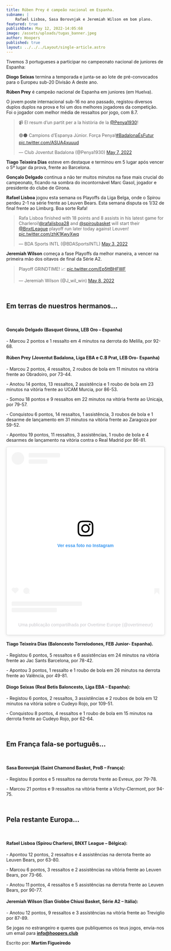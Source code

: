 ```yaml
---
title: Rúben Prey é campeão nacional em Espanha.
subname: |
    Rafael Lisboa, Sasa Borovnjak e Jeremiah Wilson em bom plano.
featured: true
publishDate: May 12, 2022-14:05:68
image: /assets/uploads/tugas_banner.jpeg
author: Hoopers
published: true
layout: ../../../Layout/single-article.astro
---
```


Tivemos 3 portugueses a participar no campeonato nacional de juniores de Espanha:

**Diogo Seixas** termina a temporada e junta-se ao lote de pré-convocados para o Europeu sub-20 Divisão A deste ano.

**Rúben Prey** é campeão nacional de Espanha em juniores (em Huelva).

O jovem poste internacional sub-16 no ano passado, registou diversos duplos duplos na prova e foi um dos melhores jogadores da competição. Foi o jogador com melhor média de ressaltos por jogo, com 8.7.

<blockquote class="twitter-tweet"><p lang="ca" dir="ltr">📹 El resum d’un partit per a la història de la <a href="https://twitter.com/Penya1930?ref_src=twsrc%5Etfw">@Penya1930</a>!<br><br>🟢⚫️ Campions d’Espanya Júnior. Força Penya!<a href="https://twitter.com/hashtag/Badalona%C3%89sFutur?src=hash&amp;ref_src=twsrc%5Etfw">#BadalonaÉsFutur</a> <a href="https://t.co/ASUA4xuuud">pic.twitter.com/ASUA4xuuud</a></p>&mdash; Club Joventut Badalona (@Penya1930) <a href="https://twitter.com/Penya1930/status/1522937066044198914?ref_src=twsrc%5Etfw">May 7, 2022</a></blockquote>

**Tiago Teixeira Dias** esteve em destaque e terminou em 5 lugar após vencer o 5º lugar da prova, frente ao Barcelona.

**Gonçalo Delgado** continua a não ter muitos minutos na fase mais crucial do campeonato, ficando na sombra do incontornável Marc Gasol, jogador e presidente do clube de Girona.

**Rafael Lisboa** jogou esta semana os Playoffs da Liga Belga, onde o Spirou perdeu 2-1 na série frente ao Leuven Bears. Esta semana disputa os 1/32 de final frente ao Limburg. Boa sorte Rafa!

<blockquote class="twitter-tweet"><p lang="en" dir="ltr">Rafa Lisboa finished with 18 points and 8 assists in his latest game for Charleroi!<a href="https://twitter.com/rafalisboa28?ref_src=twsrc%5Etfw">@rafalisboa28</a> and <a href="https://twitter.com/spiroubasket?ref_src=twsrc%5Etfw">@spiroubasket</a> will start their <a href="https://twitter.com/BnxtLeague?ref_src=twsrc%5Etfw">@BnxtLeague</a> playoff run later today against Leuven! <a href="https://t.co/zhK1KwyXwq">pic.twitter.com/zhK1KwyXwq</a></p>&mdash; BDA Sports INTL (@BDASportsINTL) <a href="https://twitter.com/BDASportsINTL/status/1521417338989387776?ref_src=twsrc%5Etfw">May 3, 2022</a></blockquote>

**Jeremiah Wilson** começa a fase Playoffs da melhor maneira, a vencer na primeira mão dos oitavos de final da Série A2.

<blockquote class="twitter-tweet"><p lang="en" dir="ltr">Playoff GRINDTIME! 📈 <a href="https://t.co/Ep5ttBHFWF">pic.twitter.com/Ep5ttBHFWF</a></p>&mdash; Jeremiah Wilson (@J_wil_win) <a href="https://twitter.com/J_wil_win/status/1523325381788508160?ref_src=twsrc%5Etfw">May 8, 2022</a></blockquote>

</br>

## Em terras de nuestros hermanos…

</br>

#### Gonçalo Delgado (Basquet Girona, LEB Oro – Espanha)

\- Marcou 2 pontos e 1 ressalto em 4 minutos na derrota do Melilla, por 92-68.

#### Rúben Prey (Joventut Badalona, Liga EBA e C.B Prat, LEB Oro- Espanha)

\- Marcou 2 pontos, 4 ressaltos, 2 roubos de bola em 11 minutos na vitória frente ao Obradoiro, por 73-44.

\- Anotou 14 pontos, 13 ressaltos, 2 assistência e 1 roubo de bola em 23 minutos na vitória frente ao UCAM Murcia, por 86-53.

\- Somou 18 pontos e 9 ressaltos em 22 minutos na vitória frente ao Unicaja, por 79-57.

\- Conquistou 6 pontos, 14 ressaltos, 1 assistência, 3 roubos de bola e 1 desarme de lançamento em 31 minutos na vitória frente ao Zaragoza por 59-52.

\- Apontou 19 pontos, 11 ressaltos, 3 assistências, 1 roubo de bola e 4 desarmes de lançamento na vitória contra o Real Madrid por 86-81.

<blockquote class="instagram-media" data-instgrm-captioned data-instgrm-permalink="https://www.instagram.com/p/CdS8-sPtQjd/?utm_source=ig_embed&amp;utm_campaign=loading" data-instgrm-version="14" style=" background:#FFF; border:0; border-radius:3px; box-shadow:0 0 1px 0 rgba(0,0,0,0.5),0 1px 10px 0 rgba(0,0,0,0.15); margin: 1px; max-width:540px; min-width:326px; padding:0; width:99.375%; width:-webkit-calc(100% - 2px); width:calc(100% - 2px);"><div style="padding:16px;"> <a href="https://www.instagram.com/p/CdS8-sPtQjd/?utm_source=ig_embed&amp;utm_campaign=loading" style=" background:#FFFFFF; line-height:0; padding:0 0; text-align:center; text-decoration:none; width:100%;" target="_blank"> <div style=" display: flex; flex-direction: row; align-items: center;"> <div style="background-color: #F4F4F4; border-radius: 50%; flex-grow: 0; height: 40px; margin-right: 14px; width: 40px;"></div> <div style="display: flex; flex-direction: column; flex-grow: 1; justify-content: center;"> <div style=" background-color: #F4F4F4; border-radius: 4px; flex-grow: 0; height: 14px; margin-bottom: 6px; width: 100px;"></div> <div style=" background-color: #F4F4F4; border-radius: 4px; flex-grow: 0; height: 14px; width: 60px;"></div></div></div><div style="padding: 19% 0;"></div> <div style="display:block; height:50px; margin:0 auto 12px; width:50px;"><svg width="50px" height="50px" viewBox="0 0 60 60" version="1.1" xmlns="https://www.w3.org/2000/svg" xmlns:xlink="https://www.w3.org/1999/xlink"><g stroke="none" stroke-width="1" fill="none" fill-rule="evenodd"><g transform="translate(-511.000000, -20.000000)" fill="#000000"><g><path d="M556.869,30.41 C554.814,30.41 553.148,32.076 553.148,34.131 C553.148,36.186 554.814,37.852 556.869,37.852 C558.924,37.852 560.59,36.186 560.59,34.131 C560.59,32.076 558.924,30.41 556.869,30.41 M541,60.657 C535.114,60.657 530.342,55.887 530.342,50 C530.342,44.114 535.114,39.342 541,39.342 C546.887,39.342 551.658,44.114 551.658,50 C551.658,55.887 546.887,60.657 541,60.657 M541,33.886 C532.1,33.886 524.886,41.1 524.886,50 C524.886,58.899 532.1,66.113 541,66.113 C549.9,66.113 557.115,58.899 557.115,50 C557.115,41.1 549.9,33.886 541,33.886 M565.378,62.101 C565.244,65.022 564.756,66.606 564.346,67.663 C563.803,69.06 563.154,70.057 562.106,71.106 C561.058,72.155 560.06,72.803 558.662,73.347 C557.607,73.757 556.021,74.244 553.102,74.378 C549.944,74.521 548.997,74.552 541,74.552 C533.003,74.552 532.056,74.521 528.898,74.378 C525.979,74.244 524.393,73.757 523.338,73.347 C521.94,72.803 520.942,72.155 519.894,71.106 C518.846,70.057 518.197,69.06 517.654,67.663 C517.244,66.606 516.755,65.022 516.623,62.101 C516.479,58.943 516.448,57.996 516.448,50 C516.448,42.003 516.479,41.056 516.623,37.899 C516.755,34.978 517.244,33.391 517.654,32.338 C518.197,30.938 518.846,29.942 519.894,28.894 C520.942,27.846 521.94,27.196 523.338,26.654 C524.393,26.244 525.979,25.756 528.898,25.623 C532.057,25.479 533.004,25.448 541,25.448 C548.997,25.448 549.943,25.479 553.102,25.623 C556.021,25.756 557.607,26.244 558.662,26.654 C560.06,27.196 561.058,27.846 562.106,28.894 C563.154,29.942 563.803,30.938 564.346,32.338 C564.756,33.391 565.244,34.978 565.378,37.899 C565.522,41.056 565.552,42.003 565.552,50 C565.552,57.996 565.522,58.943 565.378,62.101 M570.82,37.631 C570.674,34.438 570.167,32.258 569.425,30.349 C568.659,28.377 567.633,26.702 565.965,25.035 C564.297,23.368 562.623,22.342 560.652,21.575 C558.743,20.834 556.562,20.326 553.369,20.18 C550.169,20.033 549.148,20 541,20 C532.853,20 531.831,20.033 528.631,20.18 C525.438,20.326 523.257,20.834 521.349,21.575 C519.376,22.342 517.703,23.368 516.035,25.035 C514.368,26.702 513.342,28.377 512.574,30.349 C511.834,32.258 511.326,34.438 511.181,37.631 C511.035,40.831 511,41.851 511,50 C511,58.147 511.035,59.17 511.181,62.369 C511.326,65.562 511.834,67.743 512.574,69.651 C513.342,71.625 514.368,73.296 516.035,74.965 C517.703,76.634 519.376,77.658 521.349,78.425 C523.257,79.167 525.438,79.673 528.631,79.82 C531.831,79.965 532.853,80.001 541,80.001 C549.148,80.001 550.169,79.965 553.369,79.82 C556.562,79.673 558.743,79.167 560.652,78.425 C562.623,77.658 564.297,76.634 565.965,74.965 C567.633,73.296 568.659,71.625 569.425,69.651 C570.167,67.743 570.674,65.562 570.82,62.369 C570.966,59.17 571,58.147 571,50 C571,41.851 570.966,40.831 570.82,37.631"></path></g></g></g></svg></div><div style="padding-top: 8px;"> <div style=" color:#3897f0; font-family:Arial,sans-serif; font-size:14px; font-style:normal; font-weight:550; line-height:18px;">Ver essa foto no Instagram</div></div><div style="padding: 12.5% 0;"></div> <div style="display: flex; flex-direction: row; margin-bottom: 14px; align-items: center;"><div> <div style="background-color: #F4F4F4; border-radius: 50%; height: 12.5px; width: 12.5px; transform: translateX(0px) translateY(7px);"></div> <div style="background-color: #F4F4F4; height: 12.5px; transform: rotate(-45deg) translateX(3px) translateY(1px); width: 12.5px; flex-grow: 0; margin-right: 14px; margin-left: 2px;"></div> <div style="background-color: #F4F4F4; border-radius: 50%; height: 12.5px; width: 12.5px; transform: translateX(9px) translateY(-18px);"></div></div><div style="margin-left: 8px;"> <div style=" background-color: #F4F4F4; border-radius: 50%; flex-grow: 0; height: 20px; width: 20px;"></div> <div style=" width: 0; height: 0; border-top: 2px solid transparent; border-left: 6px solid #f4f4f4; border-bottom: 2px solid transparent; transform: translateX(16px) translateY(-4px) rotate(30deg)"></div></div><div style="margin-left: auto;"> <div style=" width: 0px; border-top: 8px solid #F4F4F4; border-right: 8px solid transparent; transform: translateY(16px);"></div> <div style=" background-color: #F4F4F4; flex-grow: 0; height: 12px; width: 16px; transform: translateY(-4px);"></div> <div style=" width: 0; height: 0; border-top: 8px solid #F4F4F4; border-left: 8px solid transparent; transform: translateY(-4px) translateX(8px);"></div></div></div> <div style="display: flex; flex-direction: column; flex-grow: 1; justify-content: center; margin-bottom: 24px;"> <div style=" background-color: #F4F4F4; border-radius: 4px; flex-grow: 0; height: 14px; margin-bottom: 6px; width: 224px;"></div> <div style=" background-color: #F4F4F4; border-radius: 4px; flex-grow: 0; height: 14px; width: 144px;"></div></div></a><p style=" color:#c9c8cd; font-family:Arial,sans-serif; font-size:14px; line-height:17px; margin-bottom:0; margin-top:8px; overflow:hidden; padding:8px 0 7px; text-align:center; text-overflow:ellipsis; white-space:nowrap;"><a href="https://www.instagram.com/p/CdS8-sPtQjd/?utm_source=ig_embed&amp;utm_campaign=loading" style=" color:#c9c8cd; font-family:Arial,sans-serif; font-size:14px; font-style:normal; font-weight:normal; line-height:17px; text-decoration:none;" target="_blank">Uma publicação compartilhada por Overtime Europe (@overtimeeur)</a></p></div></blockquote>

#### Tiago Teixeira Dias (Baloncesto Torrelodones, FEB Junior- Espanha).

\- Registou 6 pontos, 5 ressaltos e 6 assistências em 24 minutos na vitória frente ao Jac Sants Barcelona, por 78-42.

\- Apontou 3 pontos, 1 ressalto e 1 roubo de bola em 26 minutos na derrota frente ao Valência, por 49-81.

#### Diogo Seixas (Real Betis Baloncesto, Liga EBA – Espanha):

\- Registou 6 pontos, 2 ressaltos, 3 assistências e 2 roubos de bola em 12 minutos na vitória sobre o Cudeyo Rojo, por 109-51.

\- Conquistou 8 pontos, 4 ressaltos e 1 roubo de bola em 15 minutos na derrota frente ao Cudeyo Rojo, por 62-64.

</br>

## Em França fala-se português…

</br>

#### Sasa Borovnjak (Saint Chamond Basket, ProB – França):

\- Registou 8 pontos e 5 ressaltos na derrota frente ao Evreux, por 79-78.

\- Marcou 21 pontos e 9 ressaltos na vitória frente a Vichy-Clermont, por 94-75.

</br>

## Pela restante Europa…

</br>

#### Rafael Lisboa (Spirou Charleroi, BNXT League – Bélgica):

\- Apontou 12 pontos, 2 ressaltos e 4 assistências na derrota frente ao Leuven Bears, por 63-80.

\- Marcou 6 pontos, 3 ressaltos e 2 assistências na vitória frente ao Leuven Bears, por 73-66.

\- Anotou 11 pontos, 4 ressaltos e 5 assistências na derrota frente ao Leuven Bears, por 90-77.

#### Jeremiah Wilson (San Giobbe Chiusi Basket, Série A2 – Itália): 

\- Anotou 12 pontos, 9 ressaltos e 3 assistências na vitória frente ao Treviglio por 87-89.

Se jogas no estrangeiro e queres que publiquemos os teus jogos, envia-nos um email para **info@hoopers.club**

Escrito por: **Martim Figueiredo**

<script async src="https://platform.twitter.com/widgets.js" charset="utf-8"></script>

<script async src="//www.instagram.com/embed.js"></script>
